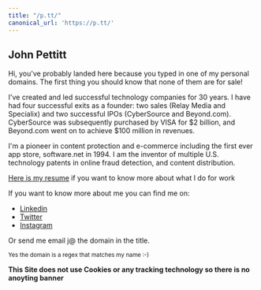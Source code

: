```yaml
---
title: "/p.tt/"
canonical_url: 'https://p.tt/'
---
```


## John Pettitt

Hi, you've probably landed here because you typed in one of my personal domains.  The first thing you should know that none of them are for sale!  

I've created and led successful technology companies for 30 years. I have had four successful exits as a founder: two sales (Relay Media and Specialix) and two successful IPOs (CyberSource and Beyond.com). CyberSource was subsequently purchased by VISA for $2 billion, and Beyond.com went on to achieve $100 million in revenues.

I'm a pioneer in content protection and e-commerce including the first ever app store, software.net in 1994. I am the inventor of multiple U.S. technology patents in online fraud detection, and content distribution. 

[Here is my resume](/resume.html) if you want to know more about what I do for work

If you want to know more about me you can find me on:

* [Linkedin](https://www.linkedin.com/in/johnpettitt/)
* [Twitter](https://twitter.com/jpp123/)
* [Instagram](https://www.instagram.com/wtfaccountname/)

Or send me email j@ the domain in the title.

<sup>Yes the domain is a regex that matches my name :-)</sup>

**This Site does not use Cookies or any tracking technology so there is no anoyting banner**
